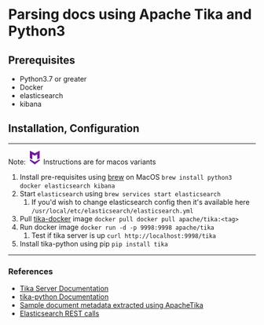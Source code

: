 # Parsing docs using Apache Tika and Python3

## Prerequisites

- Python3.7 or greater
- Docker
- elasticsearch
- kibana

## Installation, Configuration

---
Note: ![Alert Icon](https://github.com/adam-p/markdown-here/raw/master/src/common/images/icon28.png "Alert") Instructions are for macos variants

1. Install pre-requisites using [brew](https://brew.sh/) on MacOS `brew install python3 docker elasticsearch kibana`
2. Start `elasticsearch` using `brew services start elasticsearch`
   1. If you'd wish to change elasticsearch config then it's available here `/usr/local/etc/elasticsearch/elasticsearch.yml`
3. Pull [tika-docker](https://github.com/apache/tika-docker) image `docker pull docker pull apache/tika:<tag>`
4. Run docker image `docker run -d -p 9998:9998 apache/tika`
   1. Test if tika server is up `curl http://localhost:9998/tika`
5. Install tika-python using pip `pip install tika`

---

### References

- [Tika Server Documentation](https://cwiki.apache.org/confluence/display/TIKA/TikaServer)
- [tika-python Documentation](https://github.com/chrismattmann/tika-python)
- [Sample document metadata extracted using ApacheTika](data-samples/metadata-tika-sample.json)
- [Elasticsearch REST calls](rest-calls/elasticsearch-rest.http)
